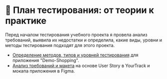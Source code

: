 # 📔 План тестирования: от теории к практике

Перед началом тестирования учебного проекта я провела анализ требований, выявила их недостатки и определила, какие виды, уровни и методы тестирования подходят для этого проекта.

 <ul>
<li>  <a href="https://docs.google.com/spreadsheets/d/1PuTD68c_8UU3hNjbInkOlfuhdctjqVZ309iDtPAPmLI/edit?gid=0#gid=0">Определение методов, типов и уровней тестирования</a> для приложения "Demo-Shopping". </li> 
<li>  <a href="https://docs.google.com/spreadsheets/d/1WdfBOKHmpUc9LOP9rD9P1UQ6aQtu5AJ5i7NaHL7ADEY/edit?usp=sharing">Анализ требований и макета</a> на основе User Story в YourTrack и мокапа приложения в Figma. </li>
</ul>
